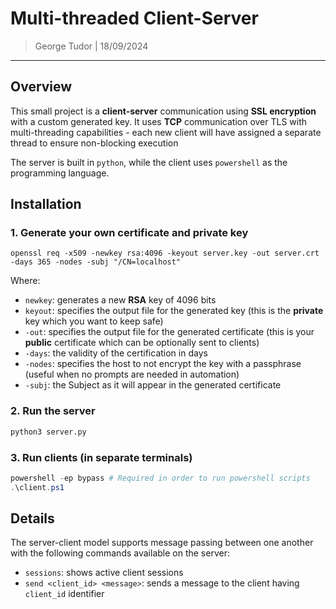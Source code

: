 # Multi-threaded Client-Server

> George Tudor | 18/09/2024

----------------------------

## Overview

This small project is a **client-server** communication using **SSL encryption** with a custom generated key. It uses **TCP** communication over TLS with multi-threading capabilities - each new client will have assigned a separate thread to ensure non-blocking execution

The server is built in `python`, while the client uses `powershell` as the programming language.

## Installation

### 1. Generate your own certificate and private key
```
openssl req -x509 -newkey rsa:4096 -keyout server.key -out server.crt -days 365 -nodes -subj "/CN=localhost"
```
Where:
- `newkey`: generates a new **RSA** key of 4096 bits
- `keyout`: specifies the output file for the generated key (this is the **private** key which you want to keep safe)
- `-out`: specifies the output file for the generated certificate (this is your **public** certificate which can be optionally sent to clients)
- `-days`: the validity of the certification in days
- `-nodes`:  specifies the host to not encrypt the key with a passphrase (useful when no prompts are needed in automation)
- `-subj`: the Subject as it will appear in the generated certificate

### 2. Run the server
```bash
python3 server.py
```

### 3. Run clients (in separate terminals)
```powershell
powershell -ep bypass # Required in order to run powershell scripts
.\client.ps1
```

## Details

The server-client model supports message passing between one another with the following commands available on the server:
- `sessions`: shows active client sessions
- `send <client_id> <message>`: sends a message to the client having `client_id` identifier
